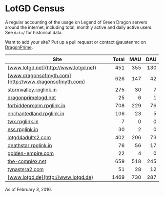 # LotGD Census
A regular accounting of the usage on Legend of Green Dragon servers around the internet, including total, monthly active and daily active users. See `data/` for historical data.

Want to add your site? Put up a pull request or contact @austenmc on [DragonPrime](http://dragonprime.net).


Site | Total | MAU | DAU
--- | ---:| ---:| ---:
[www.lotgd.net](http://www.lotgd.net)|451|355|130
[www.dragonsofmyth.com](http://www.dragonsofmyth.com)|626|147|42
[stormvalley.rpglink.in](http://stormvalley.rpglink.in)|275|30|7
[dragonprimelogd.net](http://dragonprimelogd.net)|25|6|1
[forbiddenrealm.rpglink.in](http://forbiddenrealm.rpglink.in)|708|229|76
[enchantedland.rpglink.in](http://enchantedland.rpglink.in)|106|23|5
[twx.rpglink.in](http://twx.rpglink.in)|7|0|0
[ess.rpglink.in](http://ess.rpglink.in)|30|2|0
[lotgd4adults2.com](http://lotgd4adults2.com)|402|206|73
[deathstar.rpglink.in](http://deathstar.rpglink.in)|76|56|17
[golden-empire.com](http://golden-empire.com)|22|4|0
[the-complex.net](http://the-complex.net)|659|518|245
[tynastera2.com](http://tynastera2.com)|51|28|12
[www.lotgd.de](http://www.lotgd.de)|1469|730|287

As of February 3, 2016.
